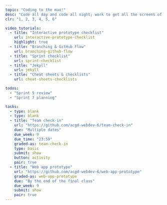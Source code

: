 ```yaml
---
topic: "Coding to the max!"
desc: "Code all day and code all night; work to get all the screens of the application design functional."
clr: "1, 2, 3, 4, 5, 6"

video_tutorials:
  - title: "Interactive prototype checklist"
    url: interactive-prototype-checklist
    highlight: true
  - title: "Branching & GitHub Flow"
    url: branching-github-flow
  - title: "Sprint checklist"
    url: sprint-checklist
  - title: "Jekyll"
    url: jekyll
  - title: "Cheat sheets & checklists"
    url: cheat-sheets-checklists

todos:
  - "Sprint 5 review"
  - "Sprint 7 planning"

tasks:
  - type: blank
  - type: blank
  - title: "Team check-in"
    url: "https://github.com/acgd-webdev-6/team-check-in"
    due: "Multiple dates"
    due_week: 9
    due_time: "23:59"
    graded-as: team-check-in
    type: basic
    submit: show
    button: activity
    pair: true
  - title: "Web app prototype"
    url: "https://github.com/acgd-webdev-6/web-app-prototype"
    graded-as: web-app-prototype
    due: "By the end of the final class"
    due_week: 9
    submit: show
    pair: true
---
```

